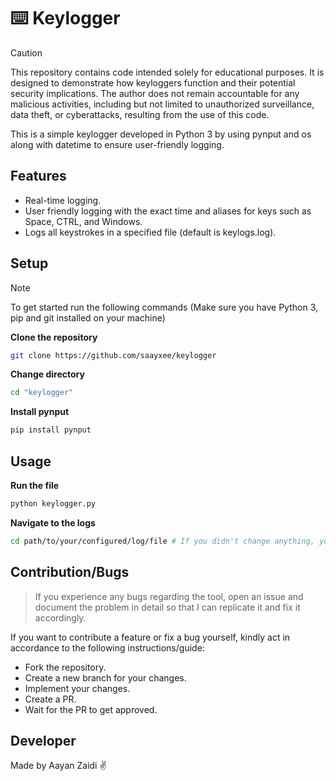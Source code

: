 # ⌨️ Keylogger
> [!CAUTION]
> This repository contains code intended solely for educational purposes. It is designed to demonstrate how keyloggers function and their potential security implications. The author does not remain accountable for any malicious activities, including but not limited to unauthorized surveillance, data theft, or cyberattacks, resulting from the use of this code.

This is a simple keylogger developed in Python 3 by using pynput and os along with datetime to ensure user-friendly logging.

## Features
- Real-time logging.
- User friendly logging with the exact time and aliases for keys such as Space, CTRL, and Windows.
- Logs all keystrokes in a specified file (default is keylogs.log).

## Setup
> [!NOTE]
> To get started run the following commands (Make sure you have Python 3, pip and git installed on your machine)

**Clone the repository**
```bash
git clone https://github.com/saayxee/keylogger
```
**Change directory**
```bash
cd "keylogger"
```
**Install pynput**
```bash
pip install pynput
```

## Usage
**Run the file**
```bash
python keylogger.py
```
**Navigate to the logs**
```bash
cd path/to/your/configured/log/file # If you didn't change anything, you should find it beside the main keylogger script.
```

## Contribution/Bugs
> If you experience any bugs regarding the tool, open an issue and document the problem in detail so that I can replicate it and fix it accordingly.

If you want to contribute a feature or fix a bug yourself, kindly act in accordance to the following instructions/guide:
- Fork the repository.
- Create a new branch for your changes.
- Implement your changes.
- Create a PR.
- Wait for the PR to get approved.

## Developer
Made by Aayan Zaidi ✌️

